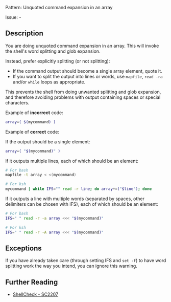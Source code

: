 Pattern: Unquoted command expansion in an array

Issue: -

## Description

You are doing unquoted command expansion in an array. This will invoke the shell's word splitting and glob expansion.

Instead, prefer explicitly splitting (or not splitting):

* If the command output should become a single array element, quote it.
* If you want to split the output into lines or words, use `mapfile`, `read -ra` and/or `while` loops as appropriate.

This prevents the shell from doing unwanted splitting and glob expansion, and therefore avoiding problems with output containing spaces or special characters.

Example of **incorrect** code:

```sh
array=( $(mycommand) )
```

Example of **correct** code:

If the output should be a single element:

```sh
array=( "$(mycommand)" )
```

If it outputs multiple lines, each of which should be an element:

```sh
# For bash
mapfile -t array < <(mycommand)

# For ksh
mycommand | while IFS="" read -r line; do array+=("$line"); done
```

If it outputs a line with multiple words (separated by spaces, other delimiters can be chosen with IFS), each of which should be an element:

```sh
# For bash
IFS=" " read -r -a array <<< "$(mycommand)"

# For ksh
IFS=" " read -r -A array <<< "$(mycommand)"
```

## Exceptions

If you have already taken care (through setting IFS and `set -f`) to have word splitting work the way you intend, you can ignore this warning.

## Further Reading

* [ShellCheck - SC2207](https://github.com/koalaman/shellcheck/wiki/SC2207)
